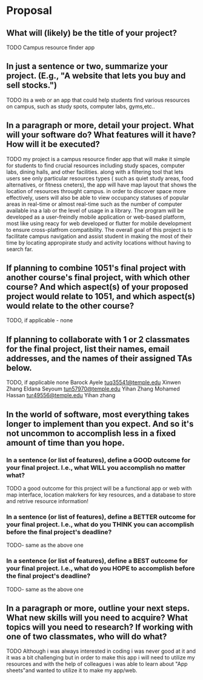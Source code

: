 # Proposal

## What will (likely) be the title of your project?

TODO Campus resource finder app

## In just a sentence or two, summarize your project. (E.g., "A website that lets you buy and sell stocks.")

TODO its a web or an app that could help students find various resources on campus, such as study spots, computer labs, gyms,etc..

## In a paragraph or more, detail your project. What will your software do? What features will it have? How will it be executed?
TODO my project is a campus resource finder app that will make it simple for students to find crucial resources including study spaces, computer labs, dining halls, and other facilities. along with a filtering tool that lets users see only particular resources types ( such as quiet study areas, food alternatives, or fitness cneters), the  app will have map layout that shows the location of resources throught campus. in order to discover space more effectively, users will also be able to view occupancy statuses of popular areas in real-time or almost real-time such as the number of computer available ina a lab or the level of usage in a library. 
The program will be developed as a user-freindly mobile application or web-based platform, most like using reacy for web developed or flutter for mobile development to ensure cross-platfrom compatibility.
The overall goal of this project is to facilitate campus navigation and assist student in making the most of their time by locating appropirate study and activity locations without having to search far.
 
## If planning to combine 1051's final project with another course's final project, with which other course? And which aspect(s) of your proposed project would relate to 1051, and which aspect(s) would relate to the other course?

TODO, if applicable -
none

## If planning to collaborate with 1 or 2 classmates for the final project, list their names, email addresses, and the names of their assigned TAs below.

TODO, if applicable 
none 
Barock Ayele tuq35541@temple.edu Xinwen Zhang Eldana Seyoum tun57970@temple.edu Yihan Zhang Mohamed Hassan tur49556@temple.edu Yihan zhang
## In the world of software, most everything takes longer to implement than you expect. And so it's not uncommon to accomplish less in a fixed amount of time than you hope.

### In a sentence (or list of features), define a GOOD outcome for your final project. I.e., what WILL you accomplish no matter what?

TODO 
a good outcome for this project will be a functional app or web with map interface, location makrkers for key resources, and a database to store and retrive resource information!

### In a sentence (or list of features), define a BETTER outcome for your final project. I.e., what do you THINK you can accomplish before the final project's deadline?

TODO- same as the above one 

### In a sentence (or list of features), define a BEST outcome for your final project. I.e., what do you HOPE to accomplish before the final project's deadline?

TODO- same as the above one 

## In a paragraph or more, outline your next steps. What new skills will you need to acquire? What topics will you need to research? If working with one of two classmates, who will do what?

TODO Although i was always interested in coding i was never good at it and it was a bit challenging but in order to make this app i will need to utilize my resources and with the help of colleagues i was able to learn about "App sheets"and wanted to utilize it to make my app/web.

